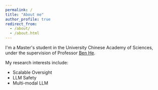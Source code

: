 ```yaml
---
permalink: /
title: "About me"
author_profile: true
redirect_from: 
  - /about/
  - /about.html
---
```


I'm a Master's student in the University Chinese Academy of Sciences, under the supervision of Professor [Ben He](https://people.ucas.ac.cn/~benhe?language=en). 

My research interests include:
 - Scalable Oversight
 - LLM Safety
 - Multi-modal LLM 


